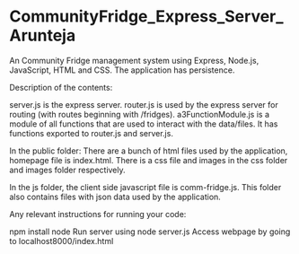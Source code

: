 # CommunityFridge_Express_Server_Arunteja
An Community Fridge management system using Express, Node.js, JavaScript, HTML and CSS. The application has persistence.


Description of the contents:

server.js is the express server.
router.js is used by the express server for routing (with routes beginning with /fridges).
a3FunctionModule.js is a module of all functions that are used to interact with the data/files. It has functions exported to router.js and server.js.

In the public folder:
There are a bunch of html files used by the application, homepage file is index.html.
There is a css file and images in the css folder and images folder respectively.

In the js folder, the client side javascript file is comm-fridge.js. This folder also contains files with json data used by the application.


Any relevant instructions for running your code:

npm install node
Run server using node server.js
Access webpage by going to localhost8000/index.html
